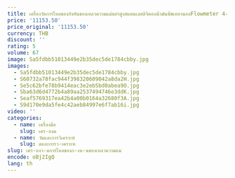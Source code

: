 ```yaml
---
title: เครื่องวัดการไหลของกังหันของเหลวความแม่นยําสูงสแตนเลสดิจิตอลน้ํามันพืชเอทานอลFlowmeter 4-20ma Turbine Flow Meterราคา
price: '11153.50'
price_original: '11153.50'
currency: THB
discount: ''
rating: 5
volume: 67
image: Sa5fdbb51013449e2b35dec5de1784cbby.jpg
images:
  - Sa5fdbb51013449e2b35dec5de1784cbby.jpg
  - S60732a78fac944f398320609042a8da2H.jpg
  - Se5c62bfe78b9414eac3e2eb5bd0abea9O.jpg
  - Sba63d6d4772b4a89aa2537494746e3ddK.jpg
  - Seaf5769317ea42b4a00b0164a32680f3A.jpg
  - S9d170e9da5fe4c42aeb84997e6f7ab16i.jpg
video: ''
categories:
  - name: เครื่องมือ
    slug: เคร-องม
  - name: วัดและการวิเคราะห์
    slug: ดและการว-เคราะห
slug: เคร-องว-ดการไหลของก-งห-นของเหลวความแม
encode: oBj2IgQ
lang: th
---
```

  